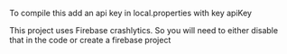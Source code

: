 To compile this add an api key in local.properties with key apiKey

This project uses Firebase crashlytics. So you will need to either disable that in the code or create a firebase project